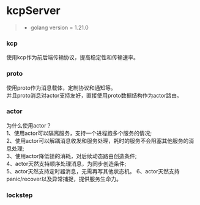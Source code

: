 # kcpServer

>+ golang version = 1.21.0

### kcp
使用kcp作为前后端传输协议，提高稳定性和传输速率。

### proto
使用proto作为消息载体，定制协议和通知等。  
并且proto消息对actor支持友好，直接使用proto数据结构作为actor路由。

### actor
为什么使用actor？  
1、使用actor可以隔离服务，支持一个进程跑多个服务的情况;  
2、使用actor可以解耦消息收发和服务处理，耗时的服务不会阻塞其他服务的消息处理;  
3、使用actor降低锁的消耗，对后续动态路由创造条件;  
4、actor天然支持顺序处理消息，为同步创造条件;  
5、actor天然支持定时器消息，无需再写其他状态机。
6、actor天然支持panic/recover以及异常捕捉，提供服务生命力。

### lockstep